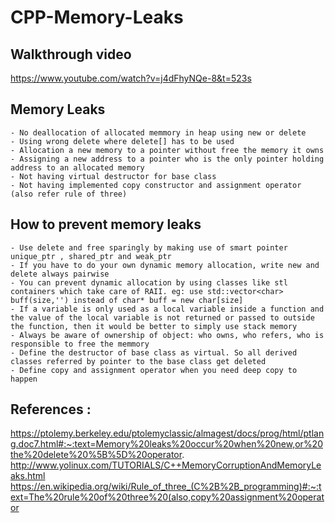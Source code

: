 # CPP-Memory-Leaks

## Walkthrough video
https://www.youtube.com/watch?v=j4dFhyNQe-8&t=523s

## Memory Leaks
    - No deallocation of allocated memmory in heap using new or delete
    - Using wrong delete where delete[] has to be used
    - Allocation a new memory to a pointer without free the memory it owns
    - Assigning a new address to a pointer who is the only pointer holding address to an allocated memory
    - Not having virtual destructor for base class
    - Not having implemented copy constructor and assignment operator (also refer rule of three)

## How to prevent memory leaks
    - Use delete and free sparingly by making use of smart pointer unique_ptr , shared_ptr and weak_ptr
    - If you have to do your own dynamic memory allocation, write new and delete always pairwise
    - You can prevent dynamic allocation by using classes like stl containers which take care of RAII. eg: use std::vector<char> buff(size,'') instead of char* buff = new char[size]
    - If a variable is only used as a local variable inside a function and the value of the local variable is not returned or passed to outside the function, then it would be better to simply use stack memory
    - Always be aware of ownership of object: who owns, who refers, who is responsible to free the memmory
    - Define the destructor of base class as virtual. So all derived classes referred by pointer to the base class get deleted
    - Define copy and assignment operator when you need deep copy to happen
    
## References :
https://ptolemy.berkeley.edu/ptolemyclassic/almagest/docs/prog/html/ptlang.doc7.html#:~:text=Memory%20leaks%20occur%20when%20new,or%20the%20delete%20%5B%5D%20operator.
http://www.yolinux.com/TUTORIALS/C++MemoryCorruptionAndMemoryLeaks.html
https://en.wikipedia.org/wiki/Rule_of_three_(C%2B%2B_programming)#:~:text=The%20rule%20of%20three%20(also,copy%20assignment%20operator

